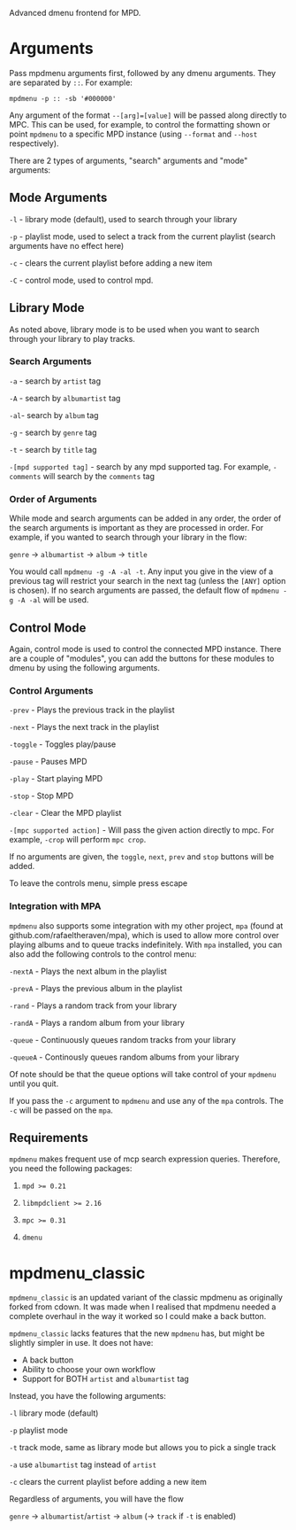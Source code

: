 Advanced dmenu frontend for MPD.

# Arguments

Pass mpdmenu arguments first, followed by any dmenu arguments. They are separated by `::`. For example:

    mpdmenu -p :: -sb '#000000'

Any argument of the format `--[arg]=[value]` will be passed along directly to MPC. This can be used, for example, to control
the formatting shown or point `mpdmenu` to a specific MPD instance (using `--format` and `--host` respectively).

There are 2 types of arguments, "search" arguments and "mode" arguments:

## Mode Arguments
`-l` - library mode (default), used to search through your library

`-p` - playlist mode, used to select a track from the current playlist (search arguments have no effect here)

`-c` - clears the current playlist before adding a new item

`-C` - control mode, used to control mpd.

## Library Mode
As noted above, library mode is to be used when you want to search through your library to play tracks.

### Search Arguments
`-a` - search by `artist` tag

`-A` - search by `albumartist` tag

`-al`- search by `album` tag

`-g` - search by `genre` tag

`-t` - search by `title` tag

`-[mpd supported tag]` - search by any mpd supported tag. For example, `-comments` will search by the `comments` tag

### Order of Arguments
While mode and search arguments can be added in any order, the order of the search arguments is important
as they are processed in order. For example, if you wanted to search through your library in the flow:

`genre` -> `albumartist` -> `album` -> `title`

You would call `mpdmenu -g -A -al -t`. Any input you give in the view of a previous tag will restrict your
search in the next tag (unless the `[ANY]` option is chosen). If no search arguments are passed, the default flow of 
`mpdmenu -g -A -al` will be used.

## Control Mode
Again, control mode is used to control the connected MPD instance. There are a couple of "modules", you can add the buttons
for these modules to dmenu by using the following arguments.

### Control Arguments
`-prev` - Plays the previous track in the playlist

`-next` - Plays the next track in the playlist

`-toggle` - Toggles play/pause

`-pause` - Pauses MPD

`-play` - Start playing MPD

`-stop` - Stop MPD

`-clear` - Clear the MPD playlist

`-[mpc supported action]` - Will pass the given action directly to mpc. For example, `-crop` will perform `mpc crop`.

If no arguments are given, the `toggle`, `next`, `prev` and `stop` buttons will be added.

To leave the controls menu, simple press escape

### Integration with MPA
`mpdmenu` also supports some integration with my other project, `mpa` (found at github.com/rafaeltheraven/mpa), which is
used to allow more control over playing albums and to queue tracks indefinitely. With `mpa` installed, you can also
add the following controls to the control menu:

`-nextA` - Plays the next album in the playlist

`-prevA` - Plays the previous album in the playlist

`-rand` - Plays a random track from your library

`-randA` - Plays a random album from your library

`-queue` - Continuously queues random tracks from your library

`-queueA` - Continously queues random albums from your library

Of note should be that the queue options will take control of your `mpdmenu` until you quit.

If you pass the `-c` argument to `mpdmenu` and use any of the `mpa` controls. The `-c` will be passed on the `mpa`.

## Requirements
`mpdmenu` makes frequent use of mcp search expression queries. Therefore, you need the following packages:

1. `mpd >= 0.21`

2. `libmpdclient >= 2.16`

3. `mpc >= 0.31`

4. `dmenu`

# mpdmenu_classic

`mpdmenu_classic` is an updated variant of the classic mpdmenu as originally forked from cdown. 
It was made when I realised that mpdmenu needed a complete overhaul in the way it worked so I could make a back button.

`mpdmenu_classic` lacks features that the new `mpdmenu` has, but might be slightly simpler in use. It does not have:

* A back button
* Ability to choose your own workflow
* Support for BOTH `artist` and `albumartist` tag

Instead, you have the following arguments:

`-l` library mode (default)

`-p` playlist mode

`-t` track mode, same as library mode but allows you to pick a single track

`-a` use `albumartist` tag instead of `artist`

`-c` clears the current playlist before adding a new item

Regardless of arguments, you will have the flow

`genre` -> `albumartist`/`artist` -> `album` (-> `track` if `-t` is enabled)
